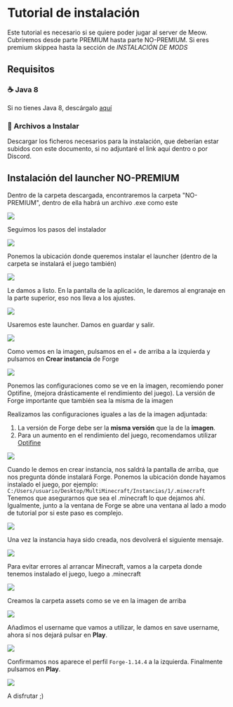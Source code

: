 # Tutorial de instalación
Este tutorial es necesario si se quiere poder jugar al server de Meow. Cubriremos desde parte PREMIUM hasta parte NO-PREMIUM. Si eres premium skippea hasta la sección de *INSTALACIÓN DE MODS*

## Requisitos
### ☕ Java 8
Si no tienes Java 8, descárgalo [aquí](https://www.java.com/es/download/ie_manual.jsp)
### 📁 Archivos a Instalar
Descargar los ficheros necesarios para la instalación, que deberían estar subidos con este documento, si no adjuntaré el link aquí dentro o por Discord.

## Instalación del launcher NO-PREMIUM

Dentro de la carpeta descargada, encontraremos la carpeta "NO-PREMIUM", dentro de ella habrá un archivo .exe como este

![](imgs/instalacion-1.png)

Seguimos los pasos del instalador

![](imgs/instalacion-2.png)

Ponemos la ubicación donde queremos instalar el launcher (dentro de la carpeta se instalará el juego también)

![](imgs/instalacion-3.png)

Le damos a listo. En la pantalla de la aplicación, le daremos al engranaje en la parte superior, eso nos lleva a los ajustes.

![](imgs/config-5.png)

Usaremos este launcher. Damos en guardar y salir.

![](imgs/config-1.png)

Como vemos en la imagen, pulsamos en el + de arriba a la izquierda y pulsamos en **Crear instancia** de Forge

![](imgs/config-2.png)

Ponemos las configuraciones como se ve en la imagen, recomiendo poner Optifine, (mejora drásticamente el rendimiento del juego). La versión de Forge importante que también sea la misma de la imagen

Realizamos las configuraciones iguales a las de la imagen adjuntada:
1.  La versión de Forge debe ser la **misma versión** que la de la **imagen**.
2. Para un aumento en el rendimiento del juego, recomendamos utilizar [Optifine](https://www.optifine.net/home)

![](imgs/config-3.png)

Cuando le demos en crear instancia, nos saldrá la pantalla de arriba, que nos pregunta dónde instalará Forge. Ponemos la ubicación donde hayamos instalado el juego, por ejemplo:
`C:/Users/usuario/Desktop/MultiMinecraft/Instancias/1/.minecraft`
Tenemos que asegurarnos que sea el .minecraft lo que dejamos ahí. Igualmente, junto a la ventana de Forge se abre una ventana al lado a modo de tutorial por si este paso es complejo.

![](imgs/config-4.png)

Una vez la instancia haya sido creada, nos devolverá el siguiente mensaje.

![](imgs/error-1.png)

Para evitar errores al arrancar Minecraft, vamos a la carpeta donde tenemos instalado el juego, luego a .minecraft

![](imgs/error-2.png)

Creamos la carpeta assets como se ve en la imagen de arriba

![](imgs/config-6.png)

Añadimos el username que vamos a utilizar, le damos en save username, ahora sí nos dejará pulsar en **Play**.

![](imgs/config-7.png)

Confirmamos nos aparece el perfil `Forge-1.14.4` a la izquierda. Finalmente pulsamos en **Play**.

![](imgs/disfrute-1.png)

A disfrutar ;)